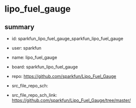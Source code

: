 # lipo_fuel_gauge
 
## summary 
* id: sparkfun_lipo_fuel_gauge_sparkfun_lipo_fuel_gauge
* user: sparkfun
* name: lipo_fuel_gauge
* board: sparkfun_lipo_fuel_gauge
* repo: https://github.com/sparkfun/Lipo_Fuel_Gauge



* src_file_repo_sch: 
* src_file_repo_sch_link: https://github.com/sparkfun/Lipo_Fuel_Gauge/tree/master/




